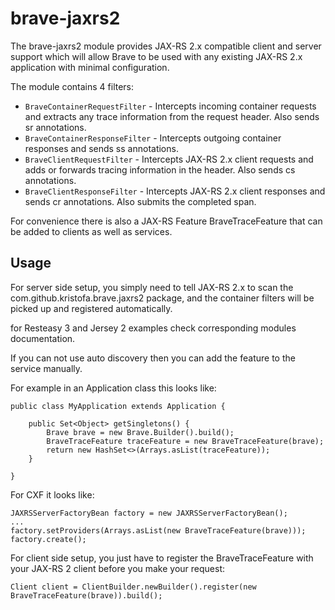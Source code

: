 # brave-jaxrs2 #

The brave-jaxrs2 module provides JAX-RS 2.x compatible client and server support which will allow Brave to be used with any
existing JAX-RS 2.x application with minimal configuration.

The module contains 4 filters:

*   `BraveContainerRequestFilter`  - Intercepts incoming container requests and extracts any trace information from
the request header. Also sends sr annotations.
*   `BraveContainerResponseFilter` - Intercepts outgoing container responses and sends ss annotations.
*   `BraveClientRequestFilter` - Intercepts JAX-RS 2.x client requests and adds or forwards tracing information in the header.
Also sends cs annotations.
*   `BraveClientResponseFilter` - Intercepts JAX-RS 2.x client responses and sends cr annotations. Also submits the completed span.

For convenience there is also a JAX-RS Feature BraveTraceFeature that can be added to clients as well as services.

## Usage ##

For server side setup, you simply need to tell JAX-RS 2.x to scan the com.github.kristofa.brave.jaxrs2 package, and
the container filters will be picked up and registered automatically.

for Resteasy 3 and Jersey 2 examples check corresponding modules documentation.

If you can not use auto discovery then you can add the feature to the service manually.

For example in an Application class this looks like:

	public class MyApplication extends Application {

	    public Set<Object> getSingletons() {
			Brave brave = new Brave.Builder().build();
       		BraveTraceFeature traceFeature = new BraveTraceFeature(brave);
      		return new HashSet<>(Arrays.asList(traceFeature));
    	}
    
	}
	
For CXF it looks like:

	JAXRSServerFactoryBean factory = new JAXRSServerFactoryBean();
	...
	factory.setProviders(Arrays.asList(new BraveTraceFeature(brave)));
	factory.create();

For client side setup, you just have to register the BraveTraceFeature with your JAX-RS 2 client before you make your request:

    Client client = ClientBuilder.newBuilder().register(new BraveTraceFeature(brave)).build();
